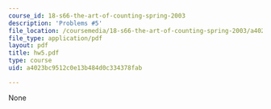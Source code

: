 ```yaml
---
course_id: 18-s66-the-art-of-counting-spring-2003
description: 'Problems #5'
file_location: /coursemedia/18-s66-the-art-of-counting-spring-2003/a4023bc9512c0e13b484d0c334378fab_hw5.pdf
file_type: application/pdf
layout: pdf
title: hw5.pdf
type: course
uid: a4023bc9512c0e13b484d0c334378fab

---
```

None